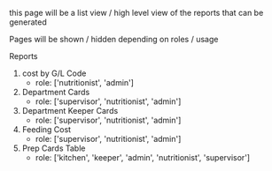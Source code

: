 this page will be a list view / high level view of the reports that can be generated

Pages will be shown / hidden depending on roles / usage

Reports
  1. cost by G/L Code   
      * role: ['nutritionist', 'admin']
  2. Department Cards   
      * role: ['supervisor', 'nutritionist', 'admin']
  3. Department Keeper Cards
      * role: ['supervisor', 'nutritionist', 'admin']
  4. Feeding Cost
      * role: ['supervisor', 'nutritionist', 'admin']
  5. Prep Cards Table
      * role: ['kitchen', 'keeper', 'admin', 'nutritionist', 'supervisor']
  
